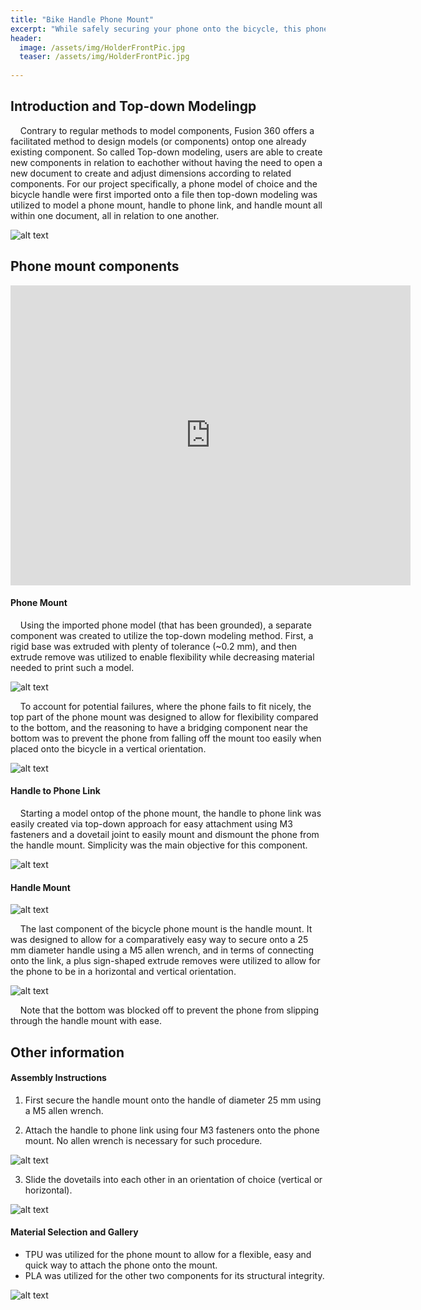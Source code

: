 ```yaml
---
title: "Bike Handle Phone Mount"
excerpt: "While safely securing your phone onto the bicycle, this phone mount allows cyclists to easily mount and dismount the phone for both vertical and horizontal orientations."
header:
  image: /assets/img/HolderFrontPic.jpg
  teaser: /assets/img/HolderFrontPic.jpg
   
---
```

## Introduction and Top-down Modelingp

&nbsp;&nbsp;&nbsp;&nbsp;Contrary to regular methods to model components, Fusion 360 offers a facilitated method to design models (or components) ontop one already existing component. So called Top-down modeling, users are able to create new components in relation to eachother without having the need to open a new document to create and adjust dimensions according to related components. For our project specifically, a phone model of choice and the bicycle handle were first imported onto a file then top-down modeling was utilized to model a phone mount, handle to phone link, and handle mount all within one document, all in relation to one another.  

![alt text](https://ChanwooLe2.github.io/assets/img/Components.jpg "Comp")

## Phone mount components

<iframe src="https://vanderbilt643.autodesk360.com/shares/public/SH512d4QTec90decfa6e39efe4a51325739d?mode=embed" width="640" height="480" allowfullscreen="true" webkitallowfullscreen="true" mozallowfullscreen="true"  frameborder="0"></iframe>

#### Phone Mount

&nbsp;&nbsp;&nbsp;&nbsp;Using the imported phone model (that has been grounded), a separate component was created to utilize the top-down modeling method. First, a rigid base was extruded with plenty of tolerance (~0.2 mm), and then extrude remove was utilized to enable flexibility while decreasing material needed to print such a model. 

![alt text](https://ChanwooLe2.github.io/assets/img/PhoneMount.jpg "Mount")

&nbsp;&nbsp;&nbsp;&nbsp;To account for potential failures, where the phone fails to fit nicely, the top part of the phone mount was designed to allow for flexibility compared to the bottom, and the reasoning to have a bridging component near the bottom was to prevent the phone from falling off the mount too easily when placed onto the bicycle in a vertical orientation.

![alt text](https://ChanwooLe2.github.io/assets/img/Bridges.jpg "Bridges")

#### Handle to Phone Link

&nbsp;&nbsp;&nbsp;&nbsp;Starting a model ontop of the phone mount, the handle to phone link was easily created via top-down approach for easy attachment using M3 fasteners and a dovetail joint to easily mount and dismount the phone from the handle mount. Simplicity was the main objective for this component.

![alt text](https://ChanwooLe2.github.io/assets/img/Link.jpg "Link")

#### Handle Mount

![alt text](https://ChanwooLe2.github.io/assets/img/HandleMount.jpg "Handle")

&nbsp;&nbsp;&nbsp;&nbsp;The last component of the bicycle phone mount is the handle mount. It was designed to allow for a comparatively easy way to secure onto a 25 mm diameter handle using a M5 allen wrench, and in terms of connecting onto the link, a plus sign-shaped extrude removes were utilized to allow for the phone to be in a horizontal and vertical orientation.

![alt text](https://ChanwooLe2.github.io/assets/img/PlusSign.jpg "Plus")

&nbsp;&nbsp;&nbsp;&nbsp;Note that the bottom was blocked off to prevent the phone from slipping through the handle mount with ease.

## Other information

#### Assembly Instructions

1) First secure the handle mount onto the handle of diameter 25 mm using a M5 allen wrench.

2) Attach the handle to phone link using four M3 fasteners onto the phone mount. No allen wrench is necessary for such procedure.

![alt text](https://ChanwooLe2.github.io/assets/img/Step1.jpg "Step2")

3) Slide the dovetails into each other in an orientation of choice (vertical or horizontal).

![alt text](https://ChanwooLe2.github.io/assets/img/Step2.jpg "Step3")

#### Material Selection and Gallery

* TPU was utilized for the phone mount to allow for a flexible, easy and quick way to attach the phone onto the mount.
* PLA was utilized for the other two components for its structural integrity.

![alt text](https://ChanwooLe2.github.io/assets/img/Working.jpg "Working")
